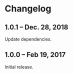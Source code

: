 # Changelog

## 1.0.1 &ndash; Dec. 28, 2018

Update dependencies.

## 1.0.0 &ndash; Feb 19, 2017

Initial release.
